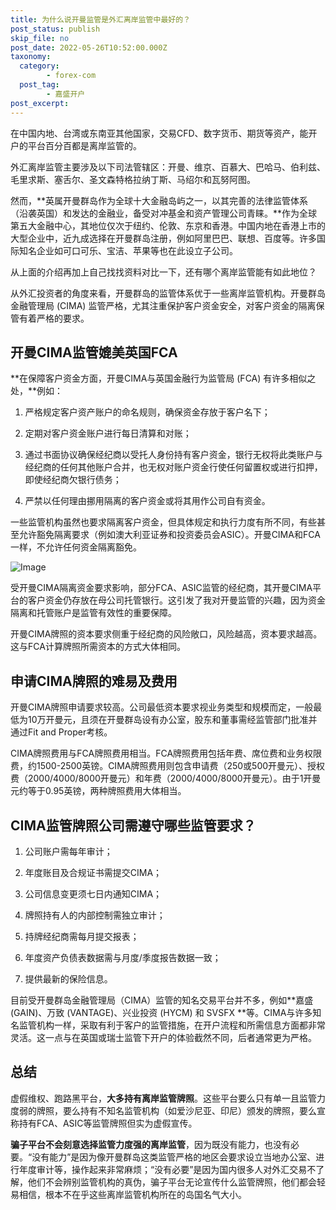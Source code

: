 ```yaml
---
title: 为什么说开曼监管是外汇离岸监管中最好的？
post_status: publish
skip_file: no
post_date: 2022-05-26T10:52:00.000Z
taxonomy:
  category:
        - forex-com
  post_tag:
        - 嘉盛开户
post_excerpt: 
---
```

在中国内地、台湾或东南亚其他国家，交易CFD、数字货币、期货等资产，能开户的平台百分百都是离岸监管的。

外汇离岸监管主要涉及以下司法管辖区：开曼、维京、百慕大、巴哈马、伯利兹、毛里求斯、塞舌尔、圣文森特格拉纳丁斯、马绍尔和瓦努阿图。

然而，**英属开曼群岛作为全球十大金融岛屿之一，以其完善的法律监管体系（沿袭英国）和发达的金融业，备受对冲基金和资产管理公司青睐。**作为全球第五大金融中心，其地位仅次于纽约、伦敦、东京和香港。中国内地在香港上市的大型企业中，近九成选择在开曼群岛注册，例如阿里巴巴、联想、百度等。许多国际知名企业如可口可乐、宝洁、苹果等也在此设立子公司。

从上面的介绍再加上自己找找资料对比一下，还有哪个离岸监管能有如此地位？

从外汇投资者的角度来看，开曼群岛的监管体系优于一些离岸监管机构。开曼群岛金融管理局 (CIMA) 监管严格，尤其注重保护客户资金安全，对客户资金的隔离保管有着严格的要求。

## 开曼CIMA监管媲美英国FCA

**在保障客户资金方面，开曼CIMA与英国金融行为监管局 (FCA) 有许多相似之处，**例如：

1. 严格规定客户资产账户的命名规则，确保资金存放于客户名下；

1. 定期对客户资金账户进行每日清算和对账；

1. 通过书面协议确保经纪商以受托人身份持有客户资金，银行无权将此类账户与经纪商的任何其他账户合并，也无权对账户资金行使任何留置权或进行扣押，即使经纪商欠银行债务；

1. 严禁以任何理由挪用隔离的客户资金或将其用作公司自有资金。

一些监管机构虽然也要求隔离客户资金，但具体规定和执行力度有所不同，有些甚至允许豁免隔离要求（例如澳大利亚证券和投资委员会ASIC）。开曼CIMA和FCA一样，不允许任何资金隔离豁免。

![Image](https://prod-files-secure.s3.us-west-2.amazonaws.com/39ed1227-6d7d-4570-be36-9ccd4a2c4241/bd849744-3fcb-4a37-8312-357962c8f065/image.png?X-Amz-Algorithm=AWS4-HMAC-SHA256&X-Amz-Content-Sha256=UNSIGNED-PAYLOAD&X-Amz-Credential=ASIAZI2LB466YJUDFZBN%2F20250313%2Fus-west-2%2Fs3%2Faws4_request&X-Amz-Date=20250313T161337Z&X-Amz-Expires=3600&X-Amz-Security-Token=IQoJb3JpZ2luX2VjEJD%2F%2F%2F%2F%2F%2F%2F%2F%2F%2FwEaCXVzLXdlc3QtMiJHMEUCIQDzCjrHegwkpVx8IK910zLJ3M5KdSIlF%2BxGSzNltde87gIgFDukeuaBuGHF3ABPpjjiz0K7lp6QJVFs1UEpIrtbRw4qiAQI2f%2F%2F%2F%2F%2F%2F%2F%2F%2F%2FARAAGgw2Mzc0MjMxODM4MDUiDAieyHcLX%2FfUpHdICSrcAxau0yKc%2B1t5T6gLuTyyXj34jeC4pOR4OkwjT664RbzlCec0NaqR3eWfVkSSDd1QZ0R5wHO5RVc9sFz0Bg%2FtDUg1zVlnigXKTx3nRlp3ZBNLKrnFgwy99CMYNMglYQ66xJD5%2FgD%2Fm1pXc31CWoDUCVkzUsbxcddLiO66LJ2ttZUWy4f3PKM6hlB1Fbf9vfDqBkHH7ztGXqK5C9EZrK846%2BENZlflzUJwiSJZtuKTIchTYwjnnnKsVjxs6f6K2ojqK466PtCXpX9PVNsKmfxTzlG%2BGwbZW6T41l8bLzrxiq4GXBHUaCaRfY2kN9rzkqTOroBaLIfiI9Wo2jLQW2nY8bvvL3wKBvAcFBki1%2BnYCUscJxtt77tHtJnXDPBws37AZeSeiMJTgL9nxkcy08RaMEzsRcDYvIZre%2F6xFr4SWIOy7yF9hpqKrNYyWrtgTseiqfp0AFUk%2FQyz6GM0N3dSIuw6GoEi0QfFPravDXYXqkAvYTZ1GOpPmw8NP3zo%2BUwF1AMlwoaBBlm1PczDENYOIMOpAXnhhEdZKllJSZwrwibOHnlXTDzGVJYNPko2Ly%2FEVmlzGLbDCUyweQyrAoDPi9TlDWtycpXikfHjozIg7N20ZRPpJY6nITVMN1QdMMr1y74GOqUBXqPzYKVcYbzMBVxr7vkzT64XL%2FfeOg1tKT%2FR7F0jvJlqUmrMU%2Fl2ilZLr6rmFMAk%2F5iy0UzVjW7xNeq2VUd7relKazawdQUh3cQ6h4lGRGxdBfiOMhzaZPTZH%2FH%2BA1DBuVjNccWGBWM60KXzQCM1sYc%2B%2BG9vatmyD4Y1fyoXGcXVm0Y6FZacnkMq4nK8xNnmRiAP%2Bk4zJdyEBmhsWMGfm%2BTNl%2Bey&X-Amz-Signature=17536a99d99236d2fe5970ee879326c219a28b14e2ed18ae170d3c6fca00cc6a&X-Amz-SignedHeaders=host&x-id=GetObject)

受开曼CIMA隔离资金要求影响，部分FCA、ASIC监管的经纪商，其开曼CIMA平台的客户资金仍存放在母公司托管银行。这引发了我对开曼监管的兴趣，因为资金隔离和托管账户是监管有效性的重要保障。

开曼CIMA牌照的资本要求侧重于经纪商的风险敞口，风险越高，资本要求越高。这与FCA计算牌照所需资本的方式大体相同。

## **申请CIMA牌照的难易及费用**

开曼CIMA牌照申请要求较高。公司最低资本要求视业务类型和规模而定，一般最低为10万开曼元，且须在开曼群岛设有办公室，股东和董事需经监管部门批准并通过Fit and Proper考核。

CIMA牌照费用与FCA牌照费用相当。FCA牌照费用包括年费、席位费和业务权限费，约1500-2500英镑。CIMA牌照费用则包含申请费（250或500开曼元）、授权费（2000/4000/8000开曼元）和年费（2000/4000/8000开曼元）。由于1开曼元约等于0.95英镑，两种牌照费用大体相当。

## CIMA监管牌照公司需遵守哪些监管要求？

1. 公司账户需每年审计；

1. 年度账目及合规证书需提交CIMA；

1. 公司信息变更须七日内通知CIMA；

1. 牌照持有人的内部控制需独立审计；

1. 持牌经纪商需每月提交报表；

1. 年度资产负债表数据需与月度/季度报告数据一致；

1. 提供最新的保险信息。

目前受开曼群岛金融管理局（CIMA）监管的知名交易平台并不多，例如**嘉盛 (GAIN)、万致 (VANTAGE)、兴业投资 (HYCM) 和 SVSFX **等。CIMA与许多知名监管机构一样，采取有利于客户的监管措施，在开户流程和所需信息方面都非常灵活。这一点与在英国或瑞士监管下开户的体验截然不同，后者通常更为严格。

## 总结

虚假维权、跑路黑平台，**大多持有离岸监管牌照**。这些平台要么只有单一且监管力度弱的牌照，要么持有不知名监管机构（如爱沙尼亚、印尼）颁发的牌照，要么宣称持有FCA、ASIC等监管牌照但实为虚假宣传。

**骗子平台不会刻意选择监管力度强的离岸监管**，因为既没有能力，也没有必要。“没有能力”是因为像开曼群岛这类监管严格的地区会要求设立当地办公室、进行年度审计等，操作起来非常麻烦；“没有必要”是因为国内很多人对外汇交易不了解，他们不会辨别监管机构的真伪，骗子平台无论宣传什么监管牌照，他们都会轻易相信，根本不在乎这些离岸监管机构所在的岛国名气大小。